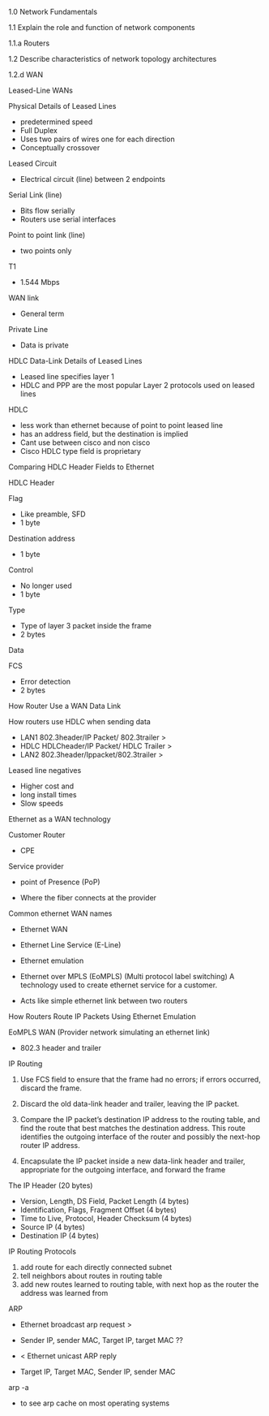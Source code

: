 1.0 Network Fundamentals

1.1 Explain the role and function of network components

1.1.a Routers

1.2 Describe characteristics of network topology architectures

1.2.d WAN

Leased-Line WANs

Physical Details of Leased Lines

-   predetermined speed
-   Full Duplex
-   Uses two pairs of wires one for each direction
-   Conceptually crossover

Leased Circuit

-   Electrical circuit (line) between 2 endpoints

Serial Link (line)

-   Bits flow serially
-   Routers use serial interfaces

Point to point link (line)

-   two points only

T1

-   1.544 Mbps

WAN link

-   General term

Private Line

-   Data is private

HDLC Data-Link Details of Leased Lines

-   Leased line specifies layer 1
-   HDLC and PPP are the most popular Layer 2 protocols used on leased lines

HDLC

-   less work than ethernet because of point to point leased line
-   has an address field, but the destination is implied
-   Cant use between cisco and non cisco
-   Cisco HDLC type field is proprietary

Comparing HDLC Header Fields to Ethernet

HDLC Header

Flag

-   Like preamble, SFD
-   1 byte

Destination address

-   1 byte

Control

-   No longer used
-   1 byte

Type

-   Type of layer 3 packet inside the frame
-   2 bytes

Data

FCS

-   Error detection
-   2 bytes

How Router Use a WAN Data Link

How routers use HDLC when sending data

-   LAN1 802.3header/IP Packet/ 802.3trailer >
-   HDLC HDLCheader/IP Packet/ HDLC Trailer >
-   LAN2 802.3header/Ippacket/802.3trailer >

Leased line negatives

-   Higher cost and
-   long install times
-   Slow speeds

Ethernet as a WAN technology

Customer Router

-   CPE

Service provider

-   point of Presence (PoP)

-   Where the fiber connects at the provider

Common ethernet WAN names

-   Ethernet WAN
-   Ethernet Line Service (E-Line)
-   Ethernet emulation
-   Ethernet over MPLS (EoMPLS) (Multi protocol label switching) A technology used to create ethernet service for a customer.

-   Acts like simple ethernet link between two routers

How Routers Route IP Packets Using Ethernet Emulation

EoMPLS WAN (Provider network simulating an ethernet link)

-   802.3 header and trailer

IP Routing

1.  Use FCS field to ensure that the frame had no errors; if errors occurred, discard the frame.

1.  Discard the old data-link header and trailer, leaving the IP packet.

1.  Compare the IP packet’s destination IP address to the routing table, and find the route that best matches the destination address. This route identifies the outgoing interface of the router and possibly the next-hop router IP address.

1.  Encapsulate the IP packet inside a new data-link header and trailer, appropriate for the outgoing interface, and forward the frame

The IP Header (20 bytes)

-   Version, Length, DS Field, Packet Length (4 bytes)
-   Identification, Flags, Fragment Offset (4 bytes)
-   Time to Live, Protocol, Header Checksum (4 bytes)
-   Source IP (4 bytes)
-   Destination IP (4 bytes)

IP Routing Protocols

1.  add route for each directly connected subnet
2.  tell neighbors about routes in routing table
3.  add new routes learned to routing table, with next hop as the router the address was learned from   

ARP

-   Ethernet broadcast arp request >

-   Sender IP, sender MAC, Target IP, target MAC ??

-   < Ethernet unicast ARP reply

-   Target IP, Target MAC, Sender IP, sender MAC

arp -a

-   to see arp cache on most operating systems
